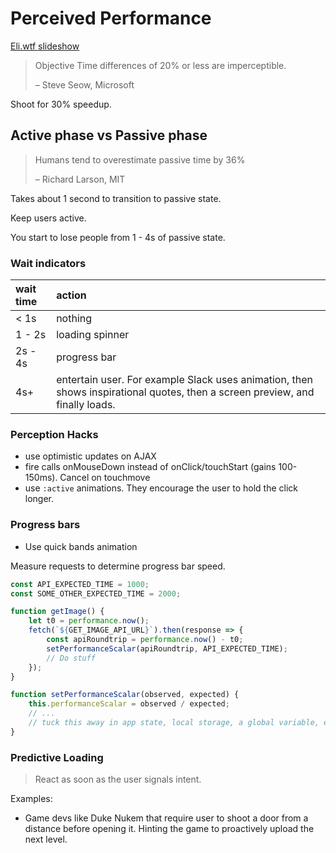 # Perceived Performance

[Eli.wtf slideshow](http://assets.eli.wtf/talks/perceived-perf-perfmatters-2018/#/)

> Objective Time differences of 20% or less are imperceptible.
>
> – Steve Seow, Microsoft

Shoot for 30% speedup.

## Active phase vs Passive phase

> Humans tend to overestimate passive time by 36%
>
> – Richard Larson, MIT

Takes about 1 second to transition to passive state.

Keep users active.

You start to lose people from 1 - 4s of passive state.

### Wait indicators

| wait time | action |
| :--- | :--- |
| &lt; 1s | nothing |
| 1 - 2s | loading spinner |
| 2s - 4s | progress bar |
| 4s+ | entertain user. For example Slack uses animation, then shows inspirational quotes, then a screen preview, and finally loads. |

### Perception Hacks

* use optimistic updates on AJAX
* fire calls onMouseDown instead of onClick/touchStart \(gains 100-150ms\). Cancel on touchmove
* use `:active` animations. They encourage the user to hold the click longer.

### Progress bars

* Use quick bands animation

Measure requests to determine progress bar speed.

```js
const API_EXPECTED_TIME = 1000;
const SOME_OTHER_EXPECTED_TIME = 2000;

function getImage() {
    let t0 = performance.now();
    fetch(`${GET_IMAGE_API_URL}`).then(response => {
        const apiRoundtrip = performance.now() - t0;
        setPerformanceScalar(apiRoundtrip, API_EXPECTED_TIME);
        // Do stuff
    });
}

function setPerformanceScalar(observed, expected) {
    this.performanceScalar = observed / expected;
    // ...
    // tuck this away in app state, local storage, a global variable, etc
}
```

### Predictive Loading

> React as soon as the user signals intent.

Examples:

* Game devs like Duke Nukem that require user to shoot a door from a distance before opening it. Hinting the game to proactively upload the next level.







